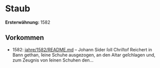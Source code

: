 # Staub

**Ersterwähnung:** 1582

## Vorkommen
- 1582: [jahre/1582/README.md](../jahre/1582/README.md) – Johann Sider ſoll Chriſtof Reichert
in Bann gethan, ſeine Schuhe ausgezogen, an den Altar
geſchlagen und, zum Zeugnis von ſeinen Schuhen den...
